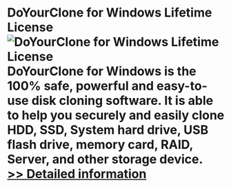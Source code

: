 # DoYourClone for Windows Lifetime License<br />![DoYourClone for Windows Lifetime License](https://mycommerce.akamaized.net/api/pimages/P300996952/BIG/300996952.PNG)<br />DoYourClone for Windows is the 100% safe, powerful and easy-to-use disk cloning software. It is able to help you securely and easily clone HDD, SSD, System hard drive, USB flash drive, memory card, RAID, Server, and other storage device.<br />[>> Detailed information](https://secure.shareit.com/shareit/product.html?productid=300996952&affiliateid=200057808)